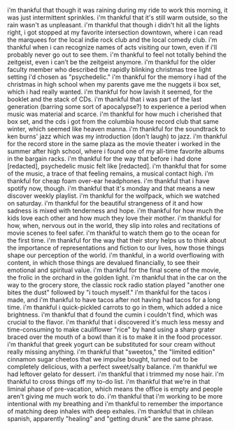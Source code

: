 i'm thankful that though it was raining during my ride to work this morning, it was just intermittent sprinkles. i'm thankful that it's still warm outside, so the rain wasn't as unpleasant. i'm thankful that though i didn't hit all the lights right, i got stopped at my favorite intersection downtown, where i can read the marquees for the local indie rock club and the local comedy club. i'm thankful when i can recognize names of acts visiting our town, even if i'll probably never go out to see them. i'm thankful to feel not totally behind the zeitgeist, even i can’t be the zeitgeist anymore. i'm thankful for the older faculty member who described the rapidly blinking christmas tree light setting i'd chosen as "psychedelic." i'm thankful for the memory i had of the christmas in high school when my parents gave me the nuggets ii box set, which i had really wanted. i'm thankful for how lavish it seemed, for the booklet and the stack of CDs. i'm thankful that i was part of the last generation (barring some sort of apocalypse?) to experience a period when music was material and scarce. i'm thankful for how much i cherished that box set, and the cds i got from the columbia house record club that same winter, which seemed like heaven manna. i'm thankful for the soundtrack to ken burns' jazz which was my introduction (don't laugh) to jazz. i'm thankful for the record store in the same plaza as the movie theater i worked in the summer after high school, where i found one of my all-time favorite albums in the bargain racks. i'm thankful for the way that before i had done [redacted], psychedelic music felt like [redacted]. i'm thankful that for some of the music, a trace of that feeling remains, a musical contact high. i'm thankful for cheap foam over-ear headphones. i'm thankful that i have spotify now, though. i'm thankful that it's monday and that means a new discover weekly playlist. i'm thankful for the wolfpack, which we watched on saturday. i'm thankful for the beautiful strangeness of it and how sadness is mixed with tenderness and hope. i'm thankful for how much the kids love each other and how much they love their mother. i'm thankful for how, when, nervous out in the world, they slip into roles and recitations of movie scenes to feel safer. i'm thankful to watch them go to the ocean for the first time. i'm thankful for the way that their story helps us to think about the importance of representations and fiction to our lives, how those things shape our perception of the world. i'm thankful, in a world overflowing with content, in which those things are devalued financially, to see their emotional and spiritual value. i'm thankful for the final scene of the movie, the frolic in the orchard in the golden light. i'm thankful that in the car on the way to the grocery store, the classic rock radio station played "another one bites the dust" followed by "i touch myself." i'm thankful for the tacos i made, and i'm thankful to have tacos after not having had tacos for a long time. i'm thankful i quick-pickled carrots to go in them, which added a nice brightness. i'm thankful that d found the cumin i couldn't find, which was crucial to the flavor. i'm thankful that i discovered it's much less messy and time-consuming to make cauliflower "rice" by hand using a sharp grater braced over the mouth of a bowl than it is to make it in the food processor. i'm thankful that greek yogurt can be substituted for sour cream without really missing anything. i'm thankful that "sweetos," the "limited edition" cinnamon sugar cheetos that we impulse bought, turned out to be completely delicious, with a perfect sweet/salty balance. i'm thankful we had leftover gelato for dessert. i'm thankful that i trimmed my nose hair. i'm thankful to cross things off my to-do list. i'm thankful that we're in that liminal phase of pre-vacation, which means the office is empty and people aren't giving me much work to do. i'm thankful that i'm working to be more intentional with my breathing and i'm thankful to remember the importance of matching deep inhales with deep exhales. i'm thankful that in chilean spanish, apparently "healing" and "getting drunk" are the same phrase.